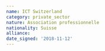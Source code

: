 ```yaml
---
name: ICT Switzerland
category: private_sector
nature: Association professionnelle 
nationality: Suisse
alliance: 
date_signed: '2018-11-12'
---
```

    